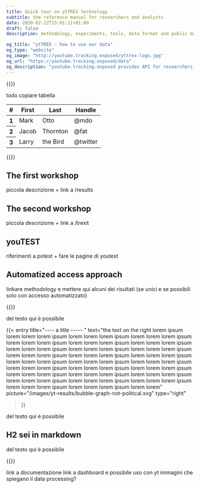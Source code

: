 ```yaml
---
title: Quick tour on ytTREX technology
subtitle: the reference manual for researchers and analysts
date: 2020-02-22T15:01:21+01:00
draft: false
description: methodology, experiments, tools, data format and public datasets

og_title: "ytTREX - how to use our data"
og_type: "website"
og_image: "http://youtube.tracking.exposed/yttrex-logo.jpg"
og_url: "https://youtube.tracking.exposed/data"
og_description: "youtube.tracking.exposed provides API for researchers, here you can see what and how you can use them"
---
```


{{<colorblock text="Methodologies">}}

todo copiare tabella

<table class="table">
  <thead>
    <tr>
      <th scope="col">#</th>
      <th scope="col">First</th>
      <th scope="col">Last</th>
      <th scope="col">Handle</th>
    </tr>
  </thead>
  <tbody>
    <tr>
      <th scope="row">1</th>
      <td>Mark</td>
      <td>Otto</td>
      <td>@mdo</td>
    </tr>
    <tr>
      <th scope="row">2</th>
      <td>Jacob</td>
      <td>Thornton</td>
      <td>@fat</td>
    </tr>
    <tr>
      <th scope="row">3</th>
      <td>Larry</td>
      <td>the Bird</td>
      <td>@twitter</td>
    </tr>
  </tbody>
</table>


{{<colorblock text="Experiments ">}}

## The first workshop

piccola descrizione + link a /results

## The second workshop

piccola descrizione + link a /trexit 

## youTEST

riferimenti a potest + fare le pagine di youtest

## Automatized access approach 

linkare methodology e mettere qui alcuni dei risultati (se unici e se possibili solo con accesso automatizzato) 

{{<colorblock text="Tools for analysts">}}


del testo qui è possibile 

{{< entry 
    title="----  a title ----- "
    text="the text on the right lorem ipsum lorem lorem lorem ipsum lorem lorem lorem ipsum lorem lorem lorem ipsum lorem lorem lorem ipsum lorem lorem lorem ipsum lorem lorem lorem ipsum lorem lorem lorem ipsum lorem lorem lorem ipsum lorem lorem lorem ipsum lorem lorem lorem ipsum lorem lorem lorem ipsum lorem lorem lorem ipsum lorem lorem lorem ipsum lorem lorem lorem ipsum lorem lorem lorem ipsum lorem lorem lorem ipsum lorem lorem lorem ipsum lorem lorem lorem ipsum lorem lorem lorem ipsum lorem lorem lorem ipsum lorem lorem lorem ipsum lorem lorem lorem ipsum lorem lorem lorem ipsum lorem lorem lorem ipsum lorem lorem lorem ipsum lorem lorem lorem ipsum lorem lorem"
    picture="/images/yt-results/bubble-graph-not-political.svg" 
    type="right" 
>}}

del testo qui è possibile 

## H2 sei in markdown

del testo qui è possibile 

{{<colorblock text="Data format and API ">}}

link a documentazione
link a dashboard e possibile uso con yt
immagini che spiegano il data processing?

<!--
{{<colorblock text="Public data samples">}}
-->

